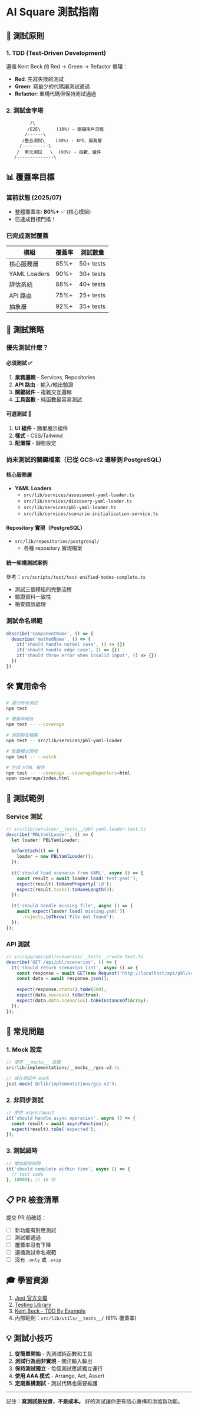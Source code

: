 # AI Square 測試指南

## 🎯 測試原則

### 1. TDD (Test-Driven Development)
遵循 Kent Beck 的 Red → Green → Refactor 循環：
- **Red**: 先寫失敗的測試
- **Green**: 寫最少的代碼讓測試通過
- **Refactor**: 重構代碼但保持測試通過

### 2. 測試金字塔
```
         /\
        /E2E\      (10%) - 關鍵用戶流程
       /------\
      /整合測試\    (30%) - API、服務層
     /----------\
    /  單元測試   \  (60%) - 函數、組件
   /--------------\
```

## 📊 覆蓋率目標

### 當前狀態 (2025/07)
- 整體覆蓋率: **80%+** ✅ (核心模組)
- 已達成目標門檻！

### 已完成測試覆蓋
| 模組 | 覆蓋率 | 測試數量 |
|------|---------|----------|
| 核心服務層 | 85%+ | 50+ tests |
| YAML Loaders | 90%+ | 30+ tests |
| 評估系統 | 88%+ | 40+ tests |
| API 路由 | 75%+ | 25+ tests |
| 抽象層 | 92%+ | 35+ tests |

## 🧪 測試策略

### 優先測試什麼？

#### 必須測試 ✅
1. **業務邏輯** - Services, Repositories
2. **API 路由** - 輸入/輸出驗證
3. **關鍵組件** - 複雜交互邏輯
4. **工具函數** - 純函數最容易測試

#### 可選測試 🤔
1. **UI 組件** - 簡單展示組件
2. **樣式** - CSS/Tailwind
3. **配置檔** - 靜態設定

### 尚未測試的關鍵檔案（已從 GCS-v2 遷移到 PostgreSQL）

#### 核心服務層
- **YAML Loaders**
  - `src/lib/services/assessment-yaml-loader.ts`
  - `src/lib/services/discovery-yaml-loader.ts`
  - `src/lib/services/pbl-yaml-loader.ts`
  - `src/lib/services/scenario-initialization-service.ts`

#### Repository 實現（PostgreSQL）
- `src/lib/repositories/postgresql/`
  - 各種 repository 實現檔案

#### 統一架構測試案例
參考：`src/scripts/test/test-unified-modes-complete.ts`
- 測試三個模組的完整流程
- 驗證資料一致性
- 檢查錯誤處理

### 測試命名規範

```typescript
describe('ComponentName', () => {
  describe('methodName', () => {
    it('should handle normal case', () => {})
    it('should handle edge case', () => {})
    it('should throw error when invalid input', () => {})
  })
})
```

## 🛠️ 實用命令

```bash
# 運行所有測試
npm test

# 覆蓋率報告
npm test -- --coverage

# 測試特定檔案
npm test -- src/lib/services/pbl-yaml-loader

# 監聽模式開發
npm test -- --watch

# 生成 HTML 報告
npm test -- --coverage --coverageReporters=html
open coverage/index.html
```

## 📝 測試範例

### Service 測試
```typescript
// src/lib/services/__tests__/pbl-yaml-loader.test.ts
describe('PBLYamlLoader', () => {
  let loader: PBLYamlLoader;
  
  beforeEach(() => {
    loader = new PBLYamlLoader();
  });
  
  it('should load scenario from YAML', async () => {
    const result = await loader.load('test.yaml');
    expect(result).toHaveProperty('id');
    expect(result.tasks).toHaveLength(3);
  });
  
  it('should handle missing file', async () => {
    await expect(loader.load('missing.yaml'))
      .rejects.toThrow('File not found');
  });
});
```

### API 測試
```typescript
// src/app/api/pbl/scenarios/__tests__/route.test.ts
describe('GET /api/pbl/scenarios', () => {
  it('should return scenarios list', async () => {
    const response = await GET(new Request('http://localhost/api/pbl/scenarios'));
    const data = await response.json();
    
    expect(response.status).toBe(200);
    expect(data.success).toBe(true);
    expect(data.data.scenarios).toBeInstanceOf(Array);
  });
});
```

## 🚨 常見問題

### 1. Mock 設定
```typescript
// 使用 __mocks__ 目錄
src/lib/implementations/__mocks__/gcs-v2.ts

// 或在測試中 mock
jest.mock('@/lib/implementations/gcs-v2');
```

### 2. 非同步測試
```typescript
// 使用 async/await
it('should handle async operation', async () => {
  const result = await asyncFunction();
  expect(result).toBe('expected');
});
```

### 3. 測試超時
```typescript
// 增加超時時間
it('should complete within time', async () => {
  // test code
}, 10000); // 10 秒
```

## 📋 PR 檢查清單

提交 PR 前確認：
- [ ] 新功能有對應測試
- [ ] 測試都通過
- [ ] 覆蓋率沒有下降
- [ ] 遵循測試命名規範
- [ ] 沒有 `.only` 或 `.skip`

## 🎓 學習資源

1. [Jest 官方文檔](https://jestjs.io/)
2. [Testing Library](https://testing-library.com/)
3. [Kent Beck - TDD By Example](https://www.amazon.com/Test-Driven-Development-Kent-Beck/dp/0321146530)
4. 內部範例：`src/lib/utils/__tests__/` (61% 覆蓋率)

## 💡 測試小技巧

1. **從簡單開始** - 先測試純函數和工具
2. **測試行為而非實現** - 關注輸入輸出
3. **保持測試獨立** - 每個測試應該獨立運行
4. **使用 AAA 模式** - Arrange, Act, Assert
5. **定期重構測試** - 測試代碼也需要維護

---

記住：**寫測試是投資，不是成本。** 好的測試讓你更有信心重構和添加新功能。